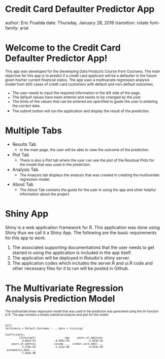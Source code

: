 Credit Card Defaulter Predictor App
========================================================
author: Eric Fruelda
date: Thursday, January 28, 2016
transition: rotate
font-family: arial


Welcome to the Credit Card Defaulter Predictor App!
========================================================

<small>
This app was developed for the Developing Data Products Course from Coursera. The main objective for this app is to predict if a credit card applicant will be a defaulter in the future given his/her current financial status. The app uses a multivariate regression analysis model from 400 cases of credit card customers with default and non-default outcomes.

- The user needs to input the required information in the left side of the page.
- The default values have been entered and needs to be changed by the user.
- The limits of the values that can be entered are specified to guide the user in entering the correct data.
- The submit button will run the application and display the result of the prediction.</small>

Multiple Tabs
========================================================

- Results Tab
  + <small> In the main page, the user will be able to view the outcome of the prediction.</small> 
- Plot Tab
  + <small> There is also a Plot tab where the user can see the plot of the Residual Plots for the model that was used in the prediction.</small> 
- Analysis Tab
  + <small> The Analysis tab displays the analysis that was created in creating the multivariate regression model.</small> 
- About Tab
  + <small> The About Tab contains the guide for the user in using the app and other helpful information about the project.</small>

Shiny App
========================================================

Shiny is a web application framework for R. This application was done using Shiny thus we call it a Shiny App. The following are the basic requirements for this app to work.

1. The associated supporting documentations that the user needs to get started in using the application is included in the app itself.
2. The application will be deployed in Rstudio's shiny server.
3. The application codes which includes the server.R and ui.R code and other necessary files for it to run will be posted in Github.

The Multivariate Regression Analysis Prediction Model
========================================================

<small><small>
The multivariate linear regression model that was used in the prediction was generated using the *lm* function in R. The app contains a simple statistical analysis and plot for this model.


```

Call:
lm(formula = Default_Outcomes ~ ., data = training)

Coefficients:
         (Intercept)                   age     years.at.employer  
           4.861e-01            -4.645e-03            -2.629e-02  
    years.at.address            income....  credit.card.debt....  
           2.278e-02            -1.222e-06            -4.633e-05  
 automobile.debt....  
          -7.643e-06  
```
</small></small>
